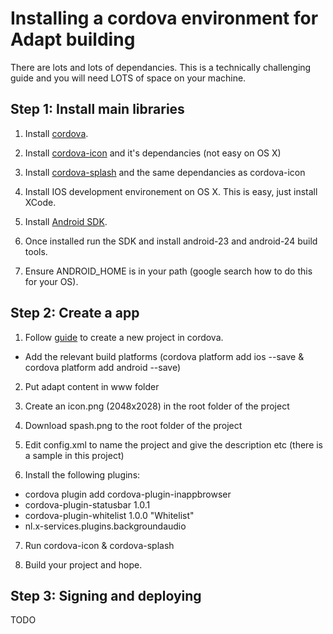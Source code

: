 # Installing a cordova environment for Adapt building

There are lots and lots of dependancies. This is a technically challenging guide and you will need LOTS of space on your machine.

## Step 1: Install main libraries

1. Install [cordova](https://cordova.apache.org/docs/en/latest/guide/cli/index.html). 

2. Install [cordova-icon](https://www.npmjs.com/package/cordova-icon) and it's dependancies (not easy on OS X)

3. Install [cordova-splash](https://www.npmjs.com/package/cordova-splash) and the same dependancies as cordova-icon

4. Install IOS development environement on OS X. This is easy, just install XCode. 

5. Install [Android SDK](https://developer.android.com/studio/index.html).

6. Once installed run the SDK and install android-23 and android-24 build tools.

7. Ensure ANDROID_HOME is in your path (google search how to do this for your OS).

## Step 2: Create a app

1. Follow [guide](https://cordova.apache.org/docs/en/latest/guide/cli/index.html) to create a new project in cordova.
  * Add the relevant build platforms (cordova platform add ios --save & cordova platform add android --save)

2. Put adapt content in www folder

3. Create an icon.png (2048x2028) in the root folder of the project

4. Download spash.png to the root folder of the project

5. Edit config.xml to name the project and give the description etc (there is a sample in this project)

6. Install the following plugins:
  * cordova plugin add cordova-plugin-inappbrowser
  * cordova-plugin-statusbar 1.0.1
  * cordova-plugin-whitelist 1.0.0 "Whitelist"
  * nl.x-services.plugins.backgroundaudio
  
7. Run cordova-icon & cordova-splash
  
8. Build your project and hope. 

## Step 3: Signing and deploying 

TODO
